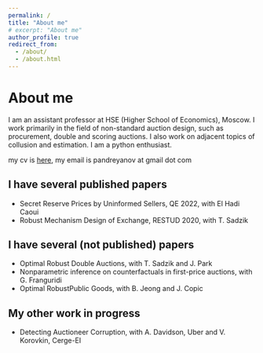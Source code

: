 ```yaml
---
permalink: /
title: "About me"
# excerpt: "About me"
author_profile: true
redirect_from: 
  - /about/
  - /about.html
---
```


# About me

I am an assistant professor at HSE (Higher School of Economics), Moscow. I work primarily in the field of non-standard auction design, such as procurement, double and scoring auctions. I also work on adjacent topics of collusion and estimation. I am a python enthusiast.

my cv is [here](files/CV.pdf), my email is pandreyanov at gmail dot com

## I have several published papers

- Secret Reserve Prices by Uninformed Sellers, QE 2022, with El Hadi Caoui
- Robust Mechanism Design of Exchange, RESTUD 2020, with T. Sadzik


## I have several (not published) papers

- Optimal Robust Double Auctions, with T. Sadzik and J. Park
- Nonparametric inference on counterfactuals in first-price auctions, with G. Franguridi
- Optimal RobustPublic Goods, with B. Jeong and J. Copic

## My other work in progress
- Detecting Auctioneer Corruption, with A. Davidson, Uber and V. Korovkin, Cerge-EI

